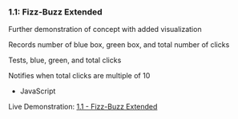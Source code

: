 ### 1.1: Fizz-Buzz Extended
Further demonstration of concept with added visualization

Records number of blue box, green box, and total number of clicks

Tests, blue, green, and total clicks

Notifies when total clicks are multiple of 10

+   JavaScript

Live Demonstration: [1.1 - Fizz-Buzz Extended](https://batimusprime.github.io/codingchallenges/1_Fizz_Buzz/1_1_Fizz_Buzz_Extended/)